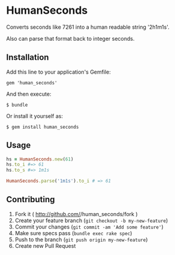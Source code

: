 # HumanSeconds

Converts seconds like 7261 into a human readable string '2h1m1s'.

Also can parse that format back to integer seconds.

## Installation

Add this line to your application's Gemfile:

    gem 'human_seconds'

And then execute:

    $ bundle

Or install it yourself as:

    $ gem install human_seconds

## Usage

```ruby
hs = HumanSeconds.new(61)
hs.to_i #=> 61
hs.to_s #=> 1m1s

HumanSeconds.parse('1m1s').to_i # => 61
```

## Contributing

1. Fork it ( http://github.com/<my-github-username>/human_seconds/fork )
2. Create your feature branch (`git checkout -b my-new-feature`)
3. Commit your changes (`git commit -am 'Add some feature'`)
4. Make sure specs pass (`bundle exec rake spec`)
5. Push to the branch (`git push origin my-new-feature`)
6. Create new Pull Request
